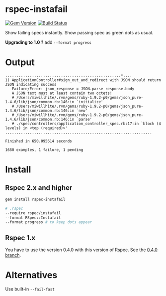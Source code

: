 # rspec-instafail
[![Gem Version](https://badge.fury.io/rb/rspec-instafail.svg)](https://rubygems.org/gems/rspec-instafail)
[![Build Status](https://travis-ci.org/grosser/rspec-instafail.svg)](https://travis-ci.org/grosser/rspec-instafail)

Show failing specs instantly. Show passing spec as green dots as usual.

**Upgrading to 1.0 ?** add `--format progress`

Output
======

```
....................................................*....
1) ApplicationController#sign_out_and_redirect with JSON should return JSON indicating success
   Failure/Error: json_response = JSON.parse response.body
   A JSON text must at least contain two octets!
   # /Users/miwillhite/.rvm/gems/ruby-1.9.2-p0/gems/json_pure-1.4.6/lib/json/common.rb:146:in `initialize'
   # /Users/miwillhite/.rvm/gems/ruby-1.9.2-p0/gems/json_pure-1.4.6/lib/json/common.rb:146:in `new'
   # /Users/miwillhite/.rvm/gems/ruby-1.9.2-p0/gems/json_pure-1.4.6/lib/json/common.rb:146:in `parse'
   # ./spec/controllers/application_controller_spec.rb:17:in `block (4 levels) in <top (required)>'
..................................................................

Finished in 650.095614 seconds

1680 examples, 1 failure, 1 pending
```



Install
=======

Rspec 2.x and higher
--------------------

```Bash
gem install rspec-instafail

# .rspec
--require rspec/instafail
--format RSpec::Instafail
--format progress # to keep dots appear
```

Rspec 1.x
---------

You have to use the version 0.4.0 with this version of Rspec. See the [0.4.0 branch](https://github.com/grosser/rspec-instafail/tree/v0.4).

Alternatives
============

Use built-in `--fail-fast`

